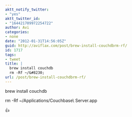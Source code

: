 ```yaml
---
aktt_notify_twitter:
- "yes"
aktt_twitter_id:
- "164421709972254722"
author: Avi
categories:
- none
date: "2012-01-31T14:56:05Z"
guid: http://aviflax.com/post/brew-install-couchdbrm-rf/
id: 1717
tags:
- tweet
title: |
  brew install couchdb
  rm -Rf ~/&#8230;
url: /post/brew-install-couchdbrm-rf/
---
```

brew install couchdb
  
rm -Rf ~/Applications/Couchbase\ Server.app
  
👍